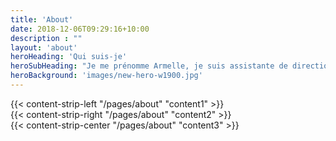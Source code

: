 ```yaml
---
title: 'About'
date: 2018-12-06T09:29:16+10:00
description : ""
layout: 'about'
heroHeading: 'Qui suis-je'
heroSubHeading: "Je me prénomme Armelle, je suis assistante de direction avec plus de 30 années d’expérience."
heroBackground: 'images/new-hero-w1900.jpg'
---
```


<div>
{{< content-strip-left "/pages/about" "content1" >}}
</div>
<div>
{{< content-strip-right "/pages/about" "content2" >}}
</div>
<div>
{{< content-strip-center "/pages/about" "content3" >}}
</div>
